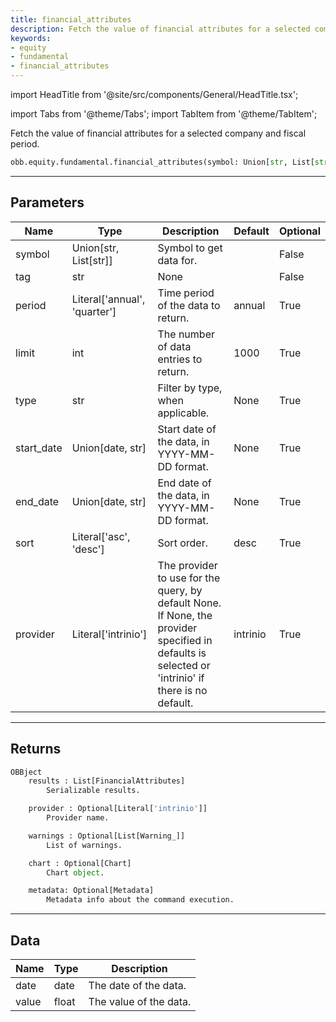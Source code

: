 ```yaml
---
title: financial_attributes
description: Fetch the value of financial attributes for a selected company and fiscal period
keywords:
- equity
- fundamental
- financial_attributes
---
```


import HeadTitle from '@site/src/components/General/HeadTitle.tsx';

<HeadTitle title="equity /fundamental/financial_attributes - Reference | OpenBB Platform Docs" />

<!-- markdownlint-disable MD012 MD031 MD033 -->

import Tabs from '@theme/Tabs';
import TabItem from '@theme/TabItem';

Fetch the value of financial attributes for a selected company and fiscal period.

```python wordwrap
obb.equity.fundamental.financial_attributes(symbol: Union[str, List[str]], tag: str, period: Literal[str] = annual, limit: int = 1000, type: str = None, start_date: Union[date, str] = None, end_date: Union[date, str] = None, sort: Literal[str] = desc, provider: Literal[str] = intrinio)
```

---

## Parameters

<Tabs>
<TabItem value="standard" label="Standard">

| Name | Type | Description | Default | Optional |
| ---- | ---- | ----------- | ------- | -------- |
| symbol | Union[str, List[str]] | Symbol to get data for. |  | False |
| tag | str | None |  | False |
| period | Literal['annual', 'quarter'] | Time period of the data to return. | annual | True |
| limit | int | The number of data entries to return. | 1000 | True |
| type | str | Filter by type, when applicable. | None | True |
| start_date | Union[date, str] | Start date of the data, in YYYY-MM-DD format. | None | True |
| end_date | Union[date, str] | End date of the data, in YYYY-MM-DD format. | None | True |
| sort | Literal['asc', 'desc'] | Sort order. | desc | True |
| provider | Literal['intrinio'] | The provider to use for the query, by default None. If None, the provider specified in defaults is selected or 'intrinio' if there is no default. | intrinio | True |
</TabItem>

</Tabs>

---

## Returns

```python wordwrap
OBBject
    results : List[FinancialAttributes]
        Serializable results.

    provider : Optional[Literal['intrinio']]
        Provider name.

    warnings : Optional[List[Warning_]]
        List of warnings.

    chart : Optional[Chart]
        Chart object.

    metadata: Optional[Metadata]
        Metadata info about the command execution.
```

---

## Data

<Tabs>
<TabItem value="standard" label="Standard">

| Name | Type | Description |
| ---- | ---- | ----------- |
| date | date | The date of the data. |
| value | float | The value of the data. |
</TabItem>

</Tabs>

